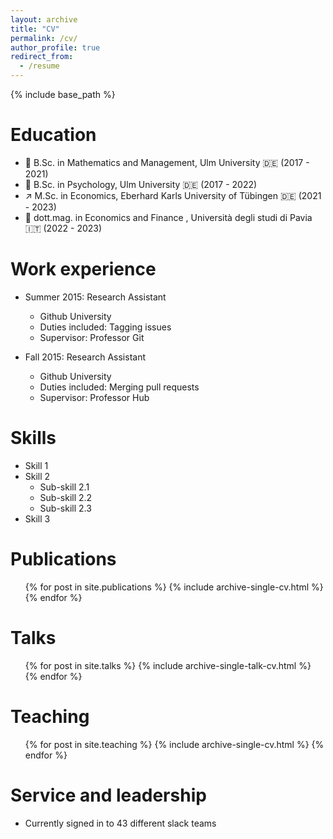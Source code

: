 ```yaml
---
layout: archive
title: "CV"
permalink: /cv/
author_profile: true
redirect_from:
  - /resume
---
```


{% include base_path %}

Education
======
* 💯 B.Sc. in Mathematics and Management, Ulm University 🇩🇪 (2017 - 2021) <br /> 
* 🧠 B.Sc. in Psychology, Ulm University 🇩🇪 (2017 - 2022) <br /> 
* ↗️ M.Sc. in Economics, Eberhard Karls University of Tübingen 🇩🇪 (2021 - 2023) <br />
* 🏦 dott.mag. in Economics and Finance , Università degli studi di Pavia 🇮🇹 (2022 - 2023) <br /> 

Work experience
======
* Summer 2015: Research Assistant
  * Github University
  * Duties included: Tagging issues
  * Supervisor: Professor Git

* Fall 2015: Research Assistant
  * Github University
  * Duties included: Merging pull requests
  * Supervisor: Professor Hub
  
Skills
======
* Skill 1
* Skill 2
  * Sub-skill 2.1
  * Sub-skill 2.2
  * Sub-skill 2.3
* Skill 3

Publications
======
  <ul>{% for post in site.publications %}
    {% include archive-single-cv.html %}
  {% endfor %}</ul>
  
Talks
======
  <ul>{% for post in site.talks %}
    {% include archive-single-talk-cv.html %}
  {% endfor %}</ul>
  
Teaching
======
  <ul>{% for post in site.teaching %}
    {% include archive-single-cv.html %}
  {% endfor %}</ul>
  
Service and leadership
======
* Currently signed in to 43 different slack teams
